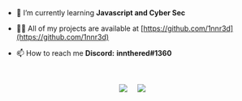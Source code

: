 

&nbsp;

- 🌱 I’m currently learning **Javascript and Cyber Sec**

- 👨‍💻 All of my projects are available at [https://github.com/1nnr3d](https://github.com/1nnr3d)

- 📫 How to reach me **Discord:** **innthered#1360**

&nbsp;

<p align="center">
    <a><img align="center" src="https://github-readme-stats.vercel.app/api?username=1nnr3d&count_private=true&show_icons=true&theme=vue"/></a>
    &nbsp;
    &nbsp;
    <a><img align="center" src="https://github-readme-stats.vercel.app/api/top-langs/?username=1nnr3d&theme=vue&hide=tex"/></a>
</p>
